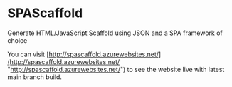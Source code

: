 SPAScaffold
===========

Generate HTML/JavaScript Scaffold using JSON and a SPA framework of choice

You can visit [http://spascaffold.azurewebsites.net/](http://spascaffold.azurewebsites.net/ "http://spascaffold.azurewebsites.net/") to see the website live with latest main branch build.